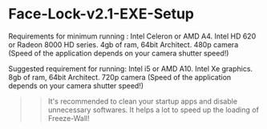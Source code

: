 # Face-Lock-v2.1-EXE-Setup
Requirements for minimum running :
  Intel Celeron or AMD A4.
  Intel HD 620 or Radeon 8000 HD series.
  4gb of ram, 64bit Architect.
  480p camera (Speed of the application depends on your camera shutter speed!)
  
Suggested requirement for running:
  Intel i5 or AMD A10.
  Intel Xe graphics.
  8gb of ram, 64bit Architect.
  720p camera (Speed of the application depends on your camera shutter speed!)
  
>> It's recommended to clean your startup apps and disable unnecessary softwares.
>> It helps a lot to speed up the loading of Freeze-Wall!
